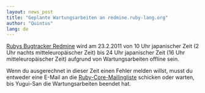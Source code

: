 ```yaml
---
layout: news_post
title: "Geplante Wartungsarbeiten an redmine.ruby-lang.org"
author: "Quintus"
lang: de
---
```


[Rubys Bugtracker Redmine][1] wird am 23.2.2011 von 10 Uhr japanischer
Zeit (2 Uhr nachts mitteleuropäischer Zeit) bis 24 Uhr japanischer Zeit
(16 Uhr mitteleuropäischer Zeit) aufgrund von Wartungsarbeiten offline
sein.

Wenn du ausgerechnet in dieser Zeit einen Fehler melden willst, musst du
entweder eine E-Mail an die
[Ruby-Core-Mailingliste](mailto:ruby-core@ruby-lang.org) schicken oder
warten, bis Yugui-San die Wartungsarbeiten beendet hat.



[1]: http://redmine.ruby-lang.org/ 
